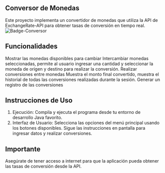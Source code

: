 ## Conversor de Monedas
Este proyecto implementa un convertidor de monedas que utiliza la API de ExchangeRate-API para obtener tasas de conversión en tiempo real.
![Badge-Conversor](https://github.com/user-attachments/assets/3d3d5777-e7af-4795-af7b-2dd7b2c06957)

## Funcionalidades

Mostrar las monedas disponibles para cambiar
Intercambiar monedas seleccionadas, permite al usuario ingresar una cantidad y seleccionar la moneda de origen y destino para realizar la conversión.
Realizar conversiones entre monedas
Muestra el monto final convertido, muestra el historial de todas las conversiones realizadas durante la sesión.
Generar un registro de las conversiones

## Instrucciones de Uso
1. Ejecución: Compila y ejecuta el programa desde tu entorno de desarrollo Java favorito.
2. Interfaz de Usuario:
  Selecciona las opciones del menú principal usando los botones disponibles.
  Sigue las instrucciones en pantalla para ingresar datos y realizar conversiones.

## Importante 
Asegúrate de tener acceso a internet para que la aplicación pueda obtener las tasas de conversión desde la API.
